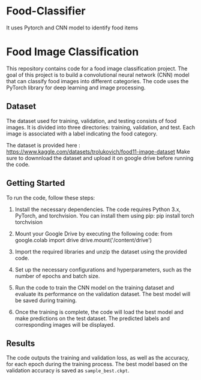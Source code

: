 # Food-Classifier
It uses Pytorch and CNN model to identify food items
# Food Image Classification

This repository contains code for a food image classification project. The goal of this project is to build a convolutional neural network (CNN) model that can classify food images into different categories. The code uses the PyTorch library for deep learning and image processing.

## Dataset

The dataset used for training, validation, and testing consists of food images. It is divided into three directories: training, validation, and test. Each image is associated with a label indicating the food category.

The dataset is provided here : https://www.kaggle.com/datasets/trolukovich/food11-image-dataset
Make sure to downnload the dataset and upload it on google drive before running the code.

## Getting Started

To run the code, follow these steps:

1. Install the necessary dependencies. The code requires Python 3.x, PyTorch, and torchvision. You can install them using pip:
    pip install torch torchvision

2. Mount your Google Drive by executing the following code:
   from google.colab import drive
   drive.mount('/content/drive')


3. Import the required libraries and unzip the dataset using the provided code.

4. Set up the necessary configurations and hyperparameters, such as the number of epochs and batch size.

5. Run the code to train the CNN model on the training dataset and evaluate its performance on the validation dataset. The best model will be saved during training.

6. Once the training is complete, the code will load the best model and make predictions on the test dataset. The predicted labels and corresponding images will be displayed.

## Results

The code outputs the training and validation loss, as well as the accuracy, for each epoch during the training process. The best model based on the validation accuracy is saved as `sample_best.ckpt`.

